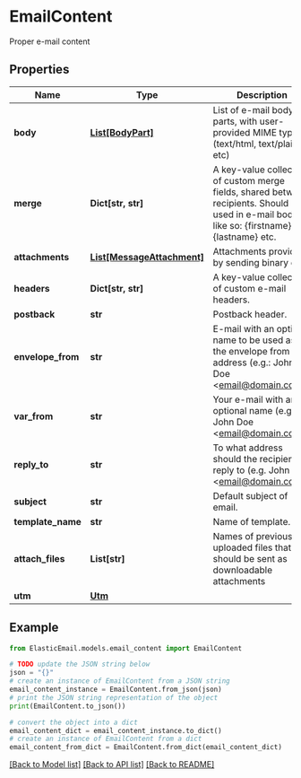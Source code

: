 # EmailContent

Proper e-mail content

## Properties

Name | Type | Description | Notes
------------ | ------------- | ------------- | -------------
**body** | [**List[BodyPart]**](BodyPart.md) | List of e-mail body parts, with user-provided MIME types (text/html, text/plain etc) | [optional] 
**merge** | **Dict[str, str]** | A key-value collection of custom merge fields, shared between recipients. Should be used in e-mail body like so: {firstname}, {lastname} etc. | [optional] 
**attachments** | [**List[MessageAttachment]**](MessageAttachment.md) | Attachments provided by sending binary data | [optional] 
**headers** | **Dict[str, str]** | A key-value collection of custom e-mail headers. | [optional] 
**postback** | **str** | Postback header. | [optional] 
**envelope_from** | **str** | E-mail with an optional name to be used as the envelope from address (e.g.: John Doe &lt;email@domain.com&gt;) | [optional] 
**var_from** | **str** | Your e-mail with an optional name (e.g.: John Doe &lt;email@domain.com&gt;) | 
**reply_to** | **str** | To what address should the recipients reply to (e.g. John Doe &lt;email@domain.com&gt;) | [optional] 
**subject** | **str** | Default subject of email. | [optional] 
**template_name** | **str** | Name of template. | [optional] 
**attach_files** | **List[str]** | Names of previously uploaded files that should be sent as downloadable attachments | [optional] 
**utm** | [**Utm**](Utm.md) |  | [optional] 

## Example

```python
from ElasticEmail.models.email_content import EmailContent

# TODO update the JSON string below
json = "{}"
# create an instance of EmailContent from a JSON string
email_content_instance = EmailContent.from_json(json)
# print the JSON string representation of the object
print(EmailContent.to_json())

# convert the object into a dict
email_content_dict = email_content_instance.to_dict()
# create an instance of EmailContent from a dict
email_content_from_dict = EmailContent.from_dict(email_content_dict)
```
[[Back to Model list]](../README.md#documentation-for-models) [[Back to API list]](../README.md#documentation-for-api-endpoints) [[Back to README]](../README.md)


